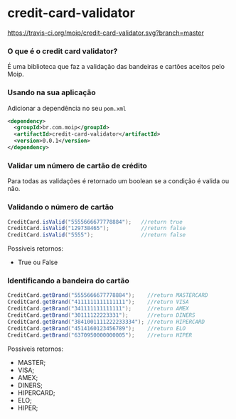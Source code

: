 # credit-card-validator

https://travis-ci.org/moip/credit-card-validator.svg?branch=master

### O que é o credit card validator?

É uma biblioteca que faz a validação das bandeiras e cartões aceitos pelo Moip.

### Usando na sua aplicação

Adicionar a dependência no seu `pom.xml`

```xml
<dependency>
  <groupId>br.com.moip</groupId>
  <artifactId>credit-card-validator</artifactId>
  <version>0.0.1</version>
</dependency>
```

### Validar um número de cartão de crédito

Para todas as validações é retornado um boolean se a condição é valida ou não.

### Validando o número de cartão
```java
CreditCard.isValid("5555666677778884");   //return true
CreditCard.isValid("129738465");          //return false
CreditCard.isValid("5555");               //return false
```

Possiveis retornos:
* True ou False

### Identificando a bandeira do cartão

```java
CreditCard.getBrand("5555666677778884");    //return MASTERCARD
CreditCard.getBrand("4111111111111111");    //return VISA
CreditCard.getBrand("341111111111111");     //return AMEX
CreditCard.getBrand("30111122223331");      //return DINERS
CreditCard.getBrand("3841001111222233334"); //return HIPERCARD
CreditCard.getBrand("4514160123456789");    //return ELO
CreditCard.getBrand("6370950000000005");    //return HIPER
```

Possiveis retornos:
* MASTER;
* VISA;
* AMEX;
* DINERS;
* HIPERCARD;
* ELO;
* HIPER;
